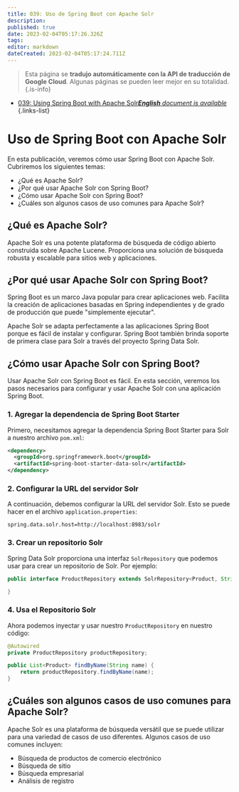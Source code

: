 ```yaml
---
title: 039: Uso de Spring Boot con Apache Solr
description: 
published: true
date: 2023-02-04T05:17:26.326Z
tags: 
editor: markdown
dateCreated: 2023-02-04T05:17:24.711Z
---
```


> Esta página se **tradujo automáticamente con la API de traducción de Google Cloud**.
Algunas páginas se pueden leer mejor en su totalidad.{.is-info}



- [039: Using Spring Boot with Apache Solr***English** document is available*](/en/Knowledge-base/Spring-Boot/Learning/039-using-spring-boot-with-apache-solr)
{.links-list}


# Uso de Spring Boot con Apache Solr

En esta publicación, veremos cómo usar Spring Boot con Apache Solr. Cubriremos los siguientes temas:

- ¿Qué es Apache Solr?
- ¿Por qué usar Apache Solr con Spring Boot?
- ¿Cómo usar Apache Solr con Spring Boot?
- ¿Cuáles son algunos casos de uso comunes para Apache Solr?

## ¿Qué es Apache Solr?

Apache Solr es una potente plataforma de búsqueda de código abierto construida sobre Apache Lucene. Proporciona una solución de búsqueda robusta y escalable para sitios web y aplicaciones.

## ¿Por qué usar Apache Solr con Spring Boot?

Spring Boot es un marco Java popular para crear aplicaciones web. Facilita la creación de aplicaciones basadas en Spring independientes y de grado de producción que puede "simplemente ejecutar".

 Apache Solr se adapta perfectamente a las aplicaciones Spring Boot porque es fácil de instalar y configurar. Spring Boot también brinda soporte de primera clase para Solr a través del proyecto Spring Data Solr.

## ¿Cómo usar Apache Solr con Spring Boot?

Usar Apache Solr con Spring Boot es fácil. En esta sección, veremos los pasos necesarios para configurar y usar Apache Solr con una aplicación Spring Boot.

### 1. Agregar la dependencia de Spring Boot Starter

Primero, necesitamos agregar la dependencia Spring Boot Starter para Solr a nuestro archivo `pom.xml`:

```xml
<dependency>
  <groupId>org.springframework.boot</groupId>
  <artifactId>spring-boot-starter-data-solr</artifactId>
</dependency>
```

### 2. Configurar la URL del servidor Solr

A continuación, debemos configurar la URL del servidor Solr. Esto se puede hacer en el archivo `application.properties`:

```properties
spring.data.solr.host=http://localhost:8983/solr
```

### 3. Crear un repositorio Solr

Spring Data Solr proporciona una interfaz `SolrRepository` que podemos usar para crear un repositorio de Solr. Por ejemplo:

```java
public interface ProductRepository extends SolrRepository<Product, String> {

}
```

### 4. Usa el Repositorio Solr

Ahora podemos inyectar y usar nuestro `ProductRepository` en nuestro código:

```java
@Autowired
private ProductRepository productRepository;

public List<Product> findByName(String name) {
    return productRepository.findByName(name);
}
```

## ¿Cuáles son algunos casos de uso comunes para Apache Solr?

Apache Solr es una plataforma de búsqueda versátil que se puede utilizar para una variedad de casos de uso diferentes. Algunos casos de uso comunes incluyen:

- Búsqueda de productos de comercio electrónico
- Búsqueda de sitio
- Búsqueda empresarial
- Análisis de registro